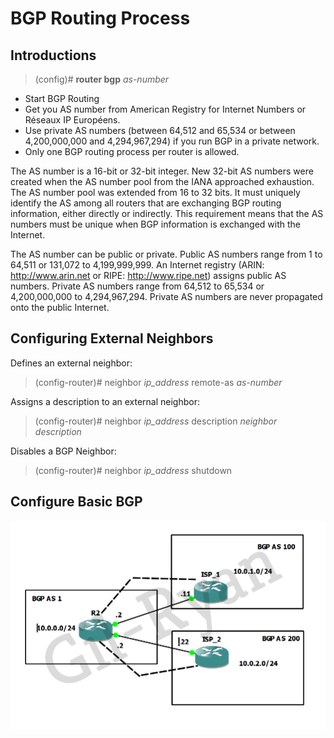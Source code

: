 # BGP Routing Process

## Introductions

> (config)# __router bgp__ _as-number_

* Start BGP Routing
* Get you AS number from American Registry for Internet Numbers or Réseaux IP Européens.
* Use private AS numbers (between 64,512 and 65,534 or between 4,200,000,000 and 4,294,967,294) if you run BGP in a private network.
* Only one BGP routing process per router is allowed.

The AS number is a 16-bit or 32-bit integer. New 32-bit AS numbers were created when the AS number pool from the IANA approached exhaustion. The AS number pool was extended from 16 to 32 bits. It must uniquely identify the AS among all routers that are exchanging BGP routing information, either directly or indirectly. This requirement means that the AS numbers must be unique when BGP information is exchanged with the Internet.

The AS number can be public or private. Public AS numbers range from 1 to 64,511 or 131,072 to 4,199,999,999. An Internet registry (ARIN: http://www.arin.net or RIPE: http://www.ripe.net) assigns public AS numbers. Private AS numbers range from 64,512 to 65,534 or 4,200,000,000 to 4,294,967,294. Private AS numbers are never propagated onto the public Internet.

## Configuring External Neighbors

Defines an external neighbor:

> (config-router)# neighbor _ip\_address_ remote-as _as-number_

Assigns a description to an external neighbor:

> (config-router)# neighbor _ip\_address_ description _neighbor description_

Disables a BGP Neighbor:

> (config-router)# neighbor _ip\_address_ shutdown

## Configure Basic BGP

![AS-BUILT1](https://github.com/gil-ryan/grs-networking-public/blob/master/img/as-built1.png)